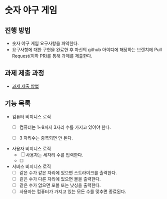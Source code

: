 # 숫자 야구 게임
## 진행 방법
* 숫자 야구 게임 요구사항을 파악한다.
* 요구사항에 대한 구현을 완료한 후 자신의 github 아이디에 해당하는 브랜치에 Pull Request(이하 PR)를 통해 과제를 제출한다.

## 과제 제출 과정
* [과제 제출 방법](https://github.com/next-step/nextstep-docs/tree/master/precourse)


## 기능 목록
 - 컴퓨터 비지니스 로직
   - [ ] 컴퓨터는 1~9까지 3자리 수를 가지고 있어야 한다.
   - [ ] 3 자리수는 중복되면 안 된다.
    

 - 사용자 비지니스 로직
   - [ ] 사용자는 세자리 수를 입력한다.
   - [ ] 
   
 - 서비스 비지니스 로직
   - [ ] 같은 수가 같은 자리에 있으면 스트라이크를 출력한다.
   - [ ] 같은 수가 다른 자리에 있으면 볼을 출력한다.
   - [ ] 같은 수가 없으면 포볼 또는 낫싱을 출력한다.
   - [ ] 사용자는 컴퓨터가 가지고 있는 모든 수를 맞추면 종료된다.
